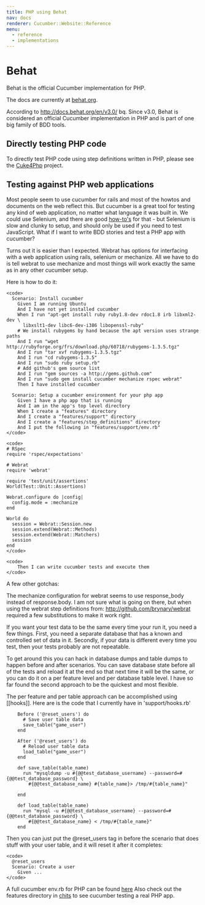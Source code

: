 ```yaml
---
title: PHP using Behat
nav: docs
renderer: Cucumber::Website::Reference
menu:
  - reference
  - implementations
---
```


# Behat

Behat is the official Cucumber implementation for PHP.

The docs are currently at [behat.org](http://behat.org).

According to http://docs.behat.org/en/v3.0/ bq. Since v3.0, Behat is considered
an official Cucumber implementation in PHP and is part of one big family of BDD
tools.

## Directly testing PHP code


To directly test PHP code using step definitions written in PHP, please see the [Cuke4Php](https://github.com/olbrich/cuke4php) project.

Testing against PHP web applications
------------------------------------

Most people seem to use cucumber for rails and most of the howtos and documents on the web reflect this. But cucumber is a great tool for testing any kind of web application, no matter what language it was built in. We could use Selenium, and there are good [how-to's](http://wiki.github.com/cucumber/cucumber/setting-up-selenium) for that - but Selenium is slow and clunky to setup, and should only be used if you need to test JavaScript. What if I want to write BDD stories and test a PHP app with cucumber?

Turns out it is easier than I expected. Webrat has options for interfacing with a web application using rails, selenium or mechanize. All we have to do is tell webrat to use mechanize and most things will work exactly the same as in any other cucumber setup.

Here is how to do it:

    <code>
      Scenario: Install cucumber
        Given I am running Ubuntu
        And I have not yet installed cucumber
        When I run "apt-get install ruby ruby1.8-dev rdoc1.8 irb libxml2-dev \
          libxslt1-dev libc6-dev-i386 libopenssl-ruby"
        # We install rubygems by hand because the apt version uses strange paths
        And I run "wget http://rubyforge.org/frs/download.php/60718/rubygems-1.3.5.tgz"
        And I run "tar xvf rubygems-1.3.5.tgz"
        And I run "cd rubygems-1.3.5"
        And I run "sudo ruby setup.rb"
        # Add github's gem source list
        And I run "gem sources -a http://gems.github.com"
        And I run "sudo gem install cucumber mechanize rspec webrat"
        Then I have installed cucumber

      Scenario: Setup a cucumber environment for your php app
        Given I have a php app that is running
        And I am in the app's top level directory
        When I create a "features" directory
        And I create a "features/support" directory
        And I create a "features/step_definitions" directory
        And I put the following in "features/support/env.rb"
    </code>

    <code>
    # RSpec
    require 'rspec/expectations'

    # Webrat
    require 'webrat'

    require 'test/unit/assertions'
    World(Test::Unit::Assertions)

    Webrat.configure do |config|
      config.mode = :mechanize
    end

    World do
      session = Webrat::Session.new
      session.extend(Webrat::Methods)
      session.extend(Webrat::Matchers)
      session
    end
    </code>

    <code>
        Then I can write cucumber tests and execute them
    </code>

A few other gotchas:

The mechanize configuration for webrat seems to use response\_body instead of
response.body. I am not sure what is going on there, but when using the webrat
step definitions from: http://github.com/brynary/webrat required a few
substitutions to make it work right.

If you want your test data to be the same every time your run it, you need a few
things. First, you need a separate database that has a known and controlled set
of data in it. Secondly, if your data is different every time you test, then
your tests probably are not repeatable.

To get around this you can hack in database dumps and table dumps to happen
before and after scenarios. You can save database state before all of the tests
and reload it at the end so that next time it will be the same, or you can do it
on a per feature level and per database table level. I have so far found the
second approach to be the quickest and most flexible.

The per feature and per table approach can be accomplished using \[\[hooks\]\].
Here are is the code that I currently have in 'support/hooks.rb'

```
    Before ('@reset_users') do
      # Save user table data
      save_table("game_user")
    end

    After ('@reset_users') do
      # Reload user table data
      load_table("game_user")
    end

    def save_table(table_name)
      run "mysqldump -u #{@@test_database_username} --password=#{@@test_database_password} \
        #{@@test_database_name} #{table_name}> /tmp/#{table_name}"

    end

    def load_table(table_name)
      run "mysql -u #{@@test_database_username} --password=#{@@test_database_password} \
        #{@@test_database_name} < /tmp/#{table_name}"
    end
```

Then you can just put the @reset\_users tag in before the scenario that does
stuff with your user table, and it will reset it after it completes:

    <code>
      @reset_users
      Scenario: Create a user
        Given ...
    </code>

A full cucumber env.rb for PHP can be found
[here](http://gist.github.com/188166) Also check out the features directory in
[chits](http://github.com/mikeymckay/chits) to see cucumber testing a real PHP
app.
